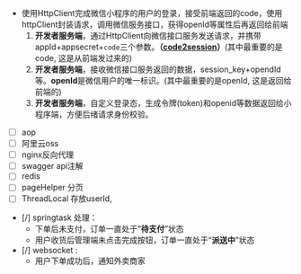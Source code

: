 - 使用HttpClient完成微信小程序的用户的登录，接受前端返回的code，使用httpClient封装请求，调用微信服务接口，获得openId等属性后再返回给前端
	1. **开发者服务端**，通过HttpClient向微信接口服务发送请求，并携带appId+appsecret+`code`三个参数。**（[code2session](https://developers.weixin.qq.com/miniprogram/dev/OpenApiDoc/user-login/code2Session.html)）**(其中最重要的是code, 这是从前端发过来的)
	2. **开发者服务端**，接收微信接口服务返回的数据，session_key+opendId等。**openId**是微信用户的唯一标识。(其中最重要的是openId, 这是返回给前端的)
	3. **开发者服务端**，自定义登录态，生成令牌(token)和openid等数据返回给小程序端，方便后绪请求身份校验。
- [ ] aop
- [ ] 阿里云oss
- [ ] nginx反向代理
- [ ] swagger api注解
- [ ] redis
- [ ] pageHelper  分页
- [ ] ThreadLocal 存放userId,
- [/] springtask 处理：
	- 下单后未支付，订单一直处于“**待支付**”状态
	- 用户收货后管理端未点击完成按钮，订单一直处于“**派送中**”状态
- [/] websocket :
	- 用户下单成功后，通知外卖商家